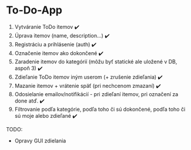 # To-Do-App
1. Vytváranie ToDo itemov ✔️
2. Úprava itemov (name, description…) ✔️
3. Registráciu a prihlásenie (auth)  ✔️
4. Označenie itemov ako dokončené ✔️
5. Zaradenie itemov do kategórií (môžu byť statické ale uložené v DB, aspoň 3) ✔️
6. Zdieľanie ToDo itemov iným userom (+ zrušenie zdieľania) ✔️
7. Mazanie itemov + vrátenie späť (pri nechcenom zmazaní) ✔️
8. Odosielanie emailov/notifikácií - pri zdieľaní itemov, pri označení za done atď. ✔️
9. Filtrovanie podľa kategórie, podľa toho či sú dokončené, podľa toho či sú moje alebo zdieľané ✔️

TODO:
- Opravy GUI zdielania
